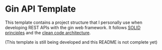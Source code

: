 # Gin API Template

This template contains a project structure that I personally use when developing REST APIs with the gin web framework.
It follows [SOLID principles](https://en.wikipedia.org/wiki/SOLID) and the [clean code architecture](https://blog.cleancoder.com/uncle-bob/2012/08/13/the-clean-architecture.html).

(This template is still being developed and this README is not complete yet)
